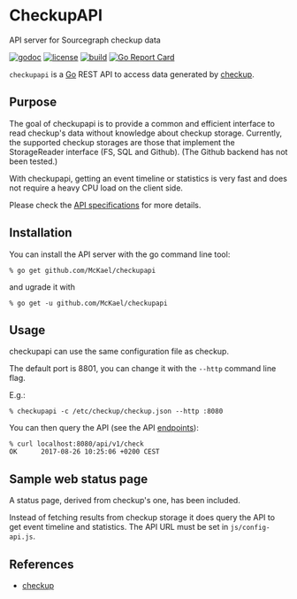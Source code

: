 # CheckupAPI

API server for Sourcegraph checkup data

[![godoc](https://img.shields.io/badge/godoc-reference-blue.svg?style=flat)](https://godoc.org/github.com/McKael/checkupapi)
[![license](https://img.shields.io/badge/license-MIT-red.svg?style=flat)](https://raw.githubusercontent.com/McKael/checkupapi/master/LICENSE)
[![build](https://img.shields.io/travis/McKael/checkupapi.svg?style=flat)](https://travis-ci.org/McKael/checkupapi)
[![Go Report Card](https://goreportcard.com/badge/github.com/McKael/checkupapi)](https://goreportcard.com/report/github.com/McKael/checkupapi)

`checkupapi` is a [Go](https://golang.org/) REST API to access data generated by [checkup](https://github.com/sourcegraph/checkup).

## Purpose

The goal of checkupapi is to provide a common and efficient interface to read checkup's data without knowledge about checkup storage.  Currently, the supported checkup storages are those that implement the StorageReader interface (FS, SQL and Github).  (The Github backend has not been tested.)

With checkupapi, getting an event timeline or statistics is very fast and does not require a heavy CPU load on the client side.

Please check the [API specifications](CheckupAPI.md) for more details.

## Installation

You can install the API server with the go command line tool:

    % go get github.com/McKael/checkupapi

and ugrade it with

    % go get -u github.com/McKael/checkupapi

## Usage

checkupapi can use the same configuration file as checkup.

The default port is 8801, you can change it with the `--http` command line flag.

E.g.:

    % checkupapi -c /etc/checkup/checkup.json --http :8080

You can then query the API (see the API [endpoints](CheckupAPI.md)):

    % curl localhost:8080/api/v1/check
    OK      2017-08-26 10:25:06 +0200 CEST

## Sample web status page

A status page, derived from checkup's one, has been included.

Instead of fetching results from checkup storage it does query the API to get event timeline and statistics.  The API URL must be set in `js/config-api.js`.

## References

- [checkup](https://github.com/sourcegraph/checkup)
